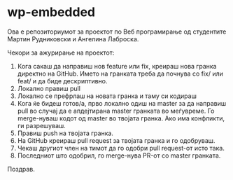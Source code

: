 # wp-embedded
Ова е репозиториумот за проектот по Веб програмирање од студентите Мартин Рудниковски и Ангелина Лаброска. 

Чекори за ажурирање на проектот:

  1. Кога сакаш да направиш нов feature или fix, креираш нова гранка директно на GitHub. Името на гранката треба да почнува со fix/ или feat/ и да биде дескриптивно.
  2. Локално правиш pull
  3. Локално се префрлаш на новата гранка и таму си кодираш
  4. Кога ќе бидеш готов/а, прво локално одиш на master за да направиш pull во случај да е апдејтирана master гранката во меѓувреме. 
     Го merge-нуваш кодот од master во твојата гранка. Ако има конфликти, ги разрешуваш. 
  5. Правиш push на твојата гранка.
  6. На GitHub креираш pull request за твојата гранка и го одобруваш.
  7. Чекаш другиот член на тимот да го одобри pull request-от исто така.
  8. Последниот што одобрил, го merge-нува PR-от со master гранката.

Поздрав.
